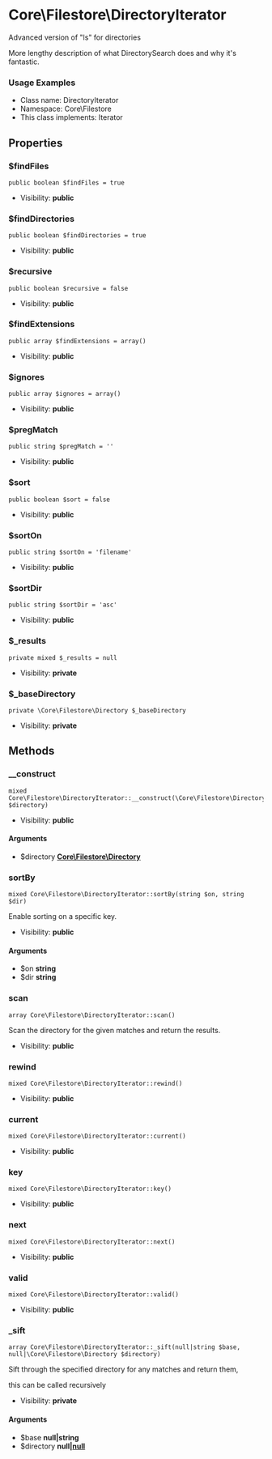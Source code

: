 Core\Filestore\DirectoryIterator
===============

Advanced version of &quot;ls&quot; for directories

More lengthy description of what DirectorySearch does and why it's fantastic.

<h3>Usage Examples</h3>


* Class name: DirectoryIterator
* Namespace: Core\Filestore
* This class implements: Iterator




Properties
----------


### $findFiles

    public boolean $findFiles = true





* Visibility: **public**


### $findDirectories

    public boolean $findDirectories = true





* Visibility: **public**


### $recursive

    public boolean $recursive = false





* Visibility: **public**


### $findExtensions

    public array $findExtensions = array()





* Visibility: **public**


### $ignores

    public array $ignores = array()





* Visibility: **public**


### $pregMatch

    public string $pregMatch = ''





* Visibility: **public**


### $sort

    public boolean $sort = false





* Visibility: **public**


### $sortOn

    public string $sortOn = 'filename'





* Visibility: **public**


### $sortDir

    public string $sortDir = 'asc'





* Visibility: **public**


### $_results

    private mixed $_results = null





* Visibility: **private**


### $_baseDirectory

    private \Core\Filestore\Directory $_baseDirectory





* Visibility: **private**


Methods
-------


### __construct

    mixed Core\Filestore\DirectoryIterator::__construct(\Core\Filestore\Directory $directory)





* Visibility: **public**


#### Arguments
* $directory **[Core\Filestore\Directory](core_filestore_directory.md)**



### sortBy

    mixed Core\Filestore\DirectoryIterator::sortBy(string $on, string $dir)

Enable sorting on a specific key.



* Visibility: **public**


#### Arguments
* $on **string**
* $dir **string**



### scan

    array Core\Filestore\DirectoryIterator::scan()

Scan the directory for the given matches and return the results.



* Visibility: **public**




### rewind

    mixed Core\Filestore\DirectoryIterator::rewind()





* Visibility: **public**




### current

    mixed Core\Filestore\DirectoryIterator::current()





* Visibility: **public**




### key

    mixed Core\Filestore\DirectoryIterator::key()





* Visibility: **public**




### next

    mixed Core\Filestore\DirectoryIterator::next()





* Visibility: **public**




### valid

    mixed Core\Filestore\DirectoryIterator::valid()





* Visibility: **public**




### _sift

    array Core\Filestore\DirectoryIterator::_sift(null|string $base, null|\Core\Filestore\Directory $directory)

Sift through the specified directory for any matches and return them,

this can be called recursively

* Visibility: **private**


#### Arguments
* $base **null|string**
* $directory **null|[null](core_filestore_directory.md)**


